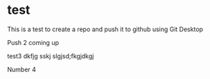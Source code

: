 # test

This is a test to create a repo and push it to github using Git Desktop

Push 2 coming up

test3
dkfjg sskj slgjsd;fkgjdkgj

Number 4


